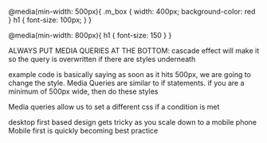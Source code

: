 <!-- regular phone design css above -->
<!-- tablet size -->
@media(min-width: 500px){
    .m_box {
        width: 400px;
        background-color: red
    }
    h1 {
        font-size: 100px;
    }
}
<!-- desktop size-->
@media(min-width: 800px){
    h1 {
        font-size: 150
    }
}
<!-- for desktop first designs you would use max-width 500px in your query, essentially just a backwards version of our query -->
<!-- the and keyword can allow you to return to previous styling -->
<!-- @media(min-width: 500px) and (max-width: 900px){
    .m_box {
        width: 400px;
        background-color: red
    }
    h1 {
        font-size: 100px;
    }
} -->

ALWAYS PUT MEDIA QUERIES AT THE BOTTOM:
cascade effect will make it so the query is overwritten if there are styles underneath

example code is basically saying as soon as it hits 500px, we are going to change the style. Media Queries are similar to if statements.
if you are a minimum of 500px wide, then do these styles


Media queries allow us to set a different css if a condition is met

desktop first based design gets tricky as you scale down to a mobile phone
Mobile first is quickly becoming best practice